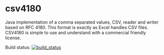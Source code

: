 # csv4180

Java implementation of a comma separated values, CSV, reader and writer based on RFC 4180. This format is exactly as Excel handles CSV files. CSV4180 is simple to use and understand with a commercial friendly license.

Build status: [![build_status](https://travis-ci.org/phillip-kruger/apiee.svg?branch=master)](https://travis-ci.org/phillip-kruger/apiee)
